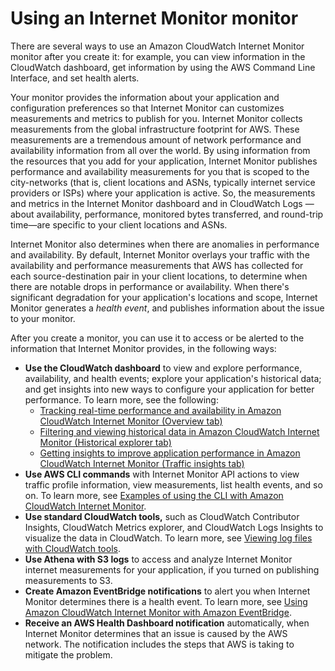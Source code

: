 # Using an Internet Monitor monitor<a name="IMWhyCreateMonitor"></a>

There are several ways to use an Amazon CloudWatch Internet Monitor monitor after you create it: for example, you can view information in the CloudWatch dashboard, get information by using the AWS Command Line Interface, and set health alerts\.

Your monitor provides the information about your application and configuration preferences so that Internet Monitor can customizes measurements and metrics to publish for you\. Internet Monitor collects measurements from the global infrastructure footprint for AWS\. These measurements are a tremendous amount of network performance and availability information from all over the world\. By using information from the resources that you add for your application, Internet Monitor publishes performance and availability measurements for you that is scoped to the city\-networks \(that is, client locations and ASNs, typically internet service providers or ISPs\) where your application is active\. So, the measurements and metrics in the Internet Monitor dashboard and in CloudWatch Logs —about availability, performance, monitored bytes transferred, and round\-trip time—are specific to your client locations and ASNs\. 

Internet Monitor also determines when there are anomalies in performance and availability\. By default, Internet Monitor overlays your traffic with the availability and performance measurements that AWS has collected for each source\-destination pair in your client locations, to determine when there are notable drops in performance or availability\. When there's significant degradation for your application's locations and scope, Internet Monitor generates a *health event*, and publishes information about the issue to your monitor\.

After you create a monitor, you can use it to access or be alerted to the information that Internet Monitor provides, in the following ways:
+ **Use the CloudWatch dashboard** to view and explore performance, availability, and health events; explore your application's historical data; and get insights into new ways to configure your application for better performance\. To learn more, see the following:
  + [Tracking real\-time performance and availability in Amazon CloudWatch Internet Monitor \(Overview tab\)](CloudWatch-IM-overview.md)
  + [Filtering and viewing historical data in Amazon CloudWatch Internet Monitor \(Historical explorer tab\)](CloudWatch-IM-historical-explorer.md)
  + [Getting insights to improve application performance in Amazon CloudWatch Internet Monitor \(Traffic insights tab\)](CloudWatch-IM-insights.md)
+ **Use AWS CLI commands** with Internet Monitor API actions to view traffic profile information, view measurements, list health events, and so on\. To learn more, see [Examples of using the CLI with Amazon CloudWatch Internet Monitor](CloudWatch-IM-get-started-CLI.md)\.
+ **Use standard CloudWatch tools,** such as CloudWatch Contributor Insights, CloudWatch Metrics explorer, and CloudWatch Logs Insights to visualize the data in CloudWatch\. To learn more, see [Viewing log files with CloudWatch tools](CloudWatch-IM-view-cw-tools.md)\.
+ **Use Athena with S3 logs** to access and analyze Internet Monitor internet measurements for your application, if you turned on publishing measurements to S3\.
+ **Create Amazon EventBridge notifications** to alert you when Internet Monitor determines there is a health event\. To learn more, see [Using Amazon CloudWatch Internet Monitor with Amazon EventBridge](CloudWatch-IM-EventBridge-integration.md)\.
+ **Receive an AWS Health Dashboard notification** automatically, when Internet Monitor determines that an issue is caused by the AWS network\. The notification includes the steps that AWS is taking to mitigate the problem\. 